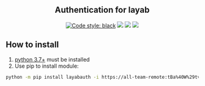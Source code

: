 <h2 align="center">Authentication for layab</h2>

<p align="center">
<a href="https://github.com/psf/black"><img alt="Code style: black" src="https://img.shields.io/badge/code%20style-black-000000.svg"></a>
<a href='https://pse.tools.digital.engie.com/drm-all.gem/job/team/view/Python%20modules/job/layabauth/job/master/'><img src='https://pse.tools.digital.engie.com/drm-all.gem/buildStatus/icon?job=team/layabauth/master'></a>
<a href='https://pse.tools.digital.engie.com/drm-all.gem/job/team/view/Python%20modules/job/layabauth/job/master/cobertura/'><img src='https://pse.tools.digital.engie.com/drm-all.gem/buildStatus/icon?job=team/layabauth/master&config=testCoverage'></a>
<a href='https://pse.tools.digital.engie.com/drm-all.gem/job/team/view/Python%20modules/job/layabauth/job/master/lastSuccessfulBuild/testReport/'><img src='https://pse.tools.digital.engie.com/drm-all.gem/buildStatus/icon?job=team/layabauth/master&config=testCount'></a>
</p>

## How to install
1. [python 3.7+](https://www.python.org/downloads/) must be installed
2. Use pip to install module:
```sh
python -m pip install layabauth -i https://all-team-remote:tBa%40W%29tvB%5E%3C%3B2Jm3@artifactory.tools.digital.engie.com/artifactory/api/pypi/all-team-pypi-prod/simple
```
